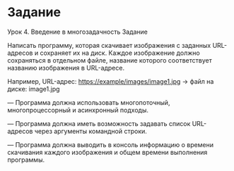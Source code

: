 # Задание

Урок 4. Введение в многозадачность
Задание

Написать программу, которая скачивает изображения
с заданных URL-адресов и сохраняет их на диск.
Каждое изображение должно сохраняться в отдельном файле,
название которого соответствует названию изображения в URL-адресе.

Например,
URL-адрес: <https://example/images/image1.jpg> -> файл на диске: image1.jpg

— Программа должна использовать многопоточный,
   многопроцессорный и асинхронный подходы.

— Программа должна иметь возможность задавать
  список URL-адресов через аргументы командной строки.

— Программа должна выводить в консоль информацию о времени
  скачивания каждого изображения и общем времени выполнения программы.
